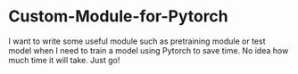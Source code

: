 # Custom-Module-for-Pytorch

I want to write some useful module such as pretraining module or test model when I need to train a model using Pytorch to save time.
No idea how much time it will take. Just go!
